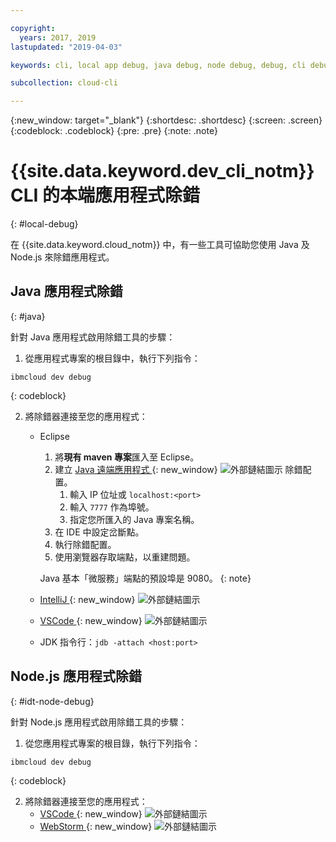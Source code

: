 ```yaml
---

copyright:
  years: 2017, 2019
lastupdated: "2019-04-03"

keywords: cli, local app debug, java debug, node debug, debug, cli debug, local cli, ibmcloud dev, dev debug

subcollection: cloud-cli

---
```


{:new_window: target="_blank"}
{:shortdesc: .shortdesc}
{:screen: .screen}
{:codeblock: .codeblock}
{:pre: .pre}
{:note: .note}

# {{site.data.keyword.dev_cli_notm}} CLI 的本端應用程式除錯
{: #local-debug}

在 {{site.data.keyword.cloud_notm}} 中，有一些工具可協助您使用 Java 及 Node.js 來除錯應用程式。

## Java 應用程式除錯
{: #java}

針對 Java 應用程式啟用除錯工具的步驟：

1. 從應用程式專案的根目錄中，執行下列指令：

  ```
ibmcloud dev debug
```
  {: codeblock}

2. 將除錯器連接至您的應用程式：

	* Eclipse
      1. 將**現有 maven 專案**匯入至 Eclipse。
      2. 建立 [Java 遠端應用程式 ](http://help.eclipse.org/neon/index.jsp?topic=%2Forg.eclipse.jdt.doc.user%2Ftasks%2Ftask-remotejava_launch_config.htm){: new_window} ![外部鏈結圖示](../../icons/launch-glyph.svg "外部鏈結圖示") 除錯配置。
      		1. 輸入 IP 位址或 `localhost:<port>`  
      		2. 輸入 `7777` 作為埠號。
      		3. 指定您所匯入的 Java 專案名稱。
      6. 在 IDE 中設定岔斷點。
      7. 執行除錯配置。
      8. 使用瀏覽器存取端點，以重建問題。  
	   
	   Java 基本「微服務」端點的預設埠是 9080。
	   {: note}

	* [IntelliJ ](https://www.jetbrains.com/help/idea/2016.3/run-debug-configuration-remote.html){: new_window} ![外部鏈結圖示](../../icons/launch-glyph.svg "外部鏈結圖示")
	* [VSCode ](https://marketplace.visualstudio.com/items?itemName=donjayamanne.javadebugger){: new_window} ![外部鏈結圖示](../../icons/launch-glyph.svg "外部鏈結圖示")
	* JDK 指令行：`jdb -attach <host:port>`

## Node.js 應用程式除錯
{: #idt-node-debug}

針對 Node.js 應用程式啟用除錯工具的步驟：

1. 從您應用程式專案的根目錄，執行下列指令：
  ```
ibmcloud dev debug
```
  {: codeblock}

2. 將除錯器連接至您的應用程式：
	* [VSCode ](https://blog.docker.com/2016/07/live-debugging-docker/){: new_window} ![外部鏈結圖示](../../icons/launch-glyph.svg "外部鏈結圖示")
	* [WebStorm ](https://blog.alexseifert.com/2016/10/25/debugging-node-js-in-a-docker-container-with-webstorm/){: new_window} ![外部鏈結圖示](../../icons/launch-glyph.svg "外部鏈結圖示")


<!--
## Swift application debugging - content from mike tunnicliffe
{: #swift}

Steps to enable debug for a Swift application:  

1. On the App server (or system where the Swift application will execute), you should start the 'lldb server':
 - `lldb-server platform -->
<!-- listen <port number>`
2. On the App server, build the Kitura-based server application using the debug configuration:
 - `swift build debug`
3. On the App server, start the Kitura-based server application:
 - `./build/debug/Kitura-Starter`
4. On the client system (also known as the host system), start the 'lldb client':
 - `lldb`
5. Configure lldb client to connect to lldb-server:
 - `(lldb) platform select remote-linux`
 - `(lldb) platform connect connect://<ip address server>:<port number server>`
6. Execute commands to debug remote program:
 - `(lldb) process attach -->
<!--pid 3626`
-->
